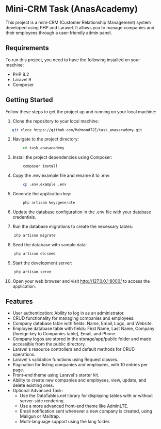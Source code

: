 # Mini-CRM Task (AnasAcademy)

This project is a mini-CRM (Customer Relationship Management) system developed using PHP and Laravel. It allows you to manage companies and their employees through a user-friendly admin panel.

## Requirements

To run this project, you need to have the following installed on your machine:

- PHP 8.2
- Laravel 9
- Composer

## Getting Started

Follow these steps to get the project up and running on your local machine:

1. Clone the repository to your local machine:

```bash
   git clone https://github.com/Mahmoud72E/task_anasacademy.git
```

2. Navigate to the project directory:

```bash
        cd task_anasacademy
```

3. Install the project dependencies using Composer:

```bash
        composer install
```
4. Copy the .env.example file and rename it to .env:

```bash
        cp .env.example .env
```

5. Generate the application key:

```bash
        php artisan key:generate
```

6. Update the database configuration in the .env file with your database credentials.

7. Run the database migrations to create the necessary tables:

```bash
    php artisan migrate
```
8. Seed the database with sample data:

```bash
    php artisan db:seed
```
9. Start the development server:

```bash
    php artisan serve
```
10. Open your web browser and visit http://127.0.0.1:8000/ to access the application.

## Features
- User authentication: Ability to log in as an administrator.
- CRUD functionality for managing companies and employees.
- Company database table with fields: Name, Email, Logo, and Website.
- Employee database table with fields: First Name, Last Name, Company (foreign key to Companies table), Email, and Phone.
- Company logos are stored in the storage/app/public folder and made accessible from the public directory.
- Laravel's resource controllers and default methods for CRUD operations.
- Laravel's validation functions using Request classes.
- Pagination for listing companies and employees, with 10 entries per page.
- Front-end theme using Laravel's starter kit.
- Ability to create new companies and employees, view, update, and delete existing ones.
- Optional Advanced Task:
    - Use the DataTables.net library for displaying tables with or without server-side rendering.
    - Use a more advanced front-end theme like AdminLTE.
    - Email notification sent whenever a new company is created, using Mailgun or Mailtrap.
    - Multi-language support using the lang folder.

